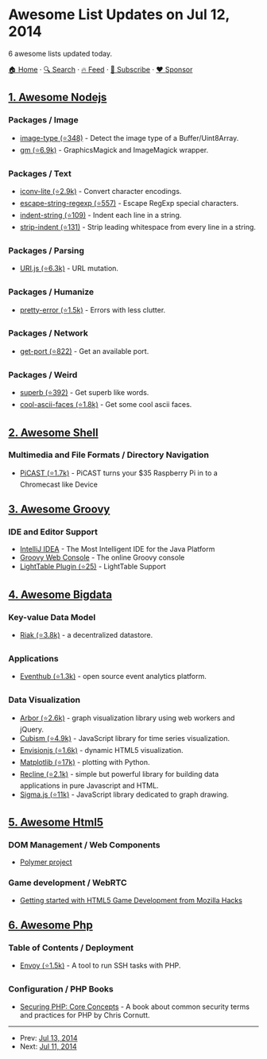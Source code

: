 # Awesome List Updates on Jul 12, 2014

6 awesome lists updated today.

[🏠 Home](/README.md) · [🔍 Search](https://www.trackawesomelist.com/search/) · [🔥 Feed](https://www.trackawesomelist.com/rss.xml) · [📮 Subscribe](https://trackawesomelist.us17.list-manage.com/subscribe?u=d2f0117aa829c83a63ec63c2f&id=36a103854c) · [❤️  Sponsor](https://github.com/sponsors/theowenyoung)



## [1. Awesome Nodejs](/content/sindresorhus/awesome-nodejs/README.md)

### Packages / Image

*   [image-type (⭐348)](https://github.com/sindresorhus/image-type) - Detect the image type of a Buffer/Uint8Array.
*   [gm (⭐6.9k)](https://github.com/aheckmann/gm) - GraphicsMagick and ImageMagick wrapper.

### Packages / Text

*   [iconv-lite (⭐2.9k)](https://github.com/ashtuchkin/iconv-lite) - Convert character encodings.
*   [escape-string-regexp (⭐557)](https://github.com/sindresorhus/escape-string-regexp) - Escape RegExp special characters.
*   [indent-string (⭐109)](https://github.com/sindresorhus/indent-string) - Indent each line in a string.
*   [strip-indent (⭐131)](https://github.com/sindresorhus/strip-indent) - Strip leading whitespace from every line in a string.

### Packages / Parsing

*   [URI.js (⭐6.3k)](https://github.com/medialize/URI.js) - URL mutation.

### Packages / Humanize

*   [pretty-error (⭐1.5k)](https://github.com/AriaMinaei/pretty-error) - Errors with less clutter.

### Packages / Network

*   [get-port (⭐822)](https://github.com/sindresorhus/get-port) - Get an available port.

### Packages / Weird

*   [superb (⭐392)](https://github.com/sindresorhus/superb) - Get superb like words.
*   [cool-ascii-faces (⭐1.8k)](https://github.com/maxogden/cool-ascii-faces) - Get some cool ascii faces.

## [2. Awesome Shell](/content/alebcay/awesome-shell/README.md)

### Multimedia and File Formats / Directory Navigation

*   [PiCAST (⭐1.7k)](https://github.com/lanceseidman/PiCAST) - PiCAST turns your $35 Raspberry Pi in to a Chromecast like Device

## [3. Awesome Groovy](/content/kdabir/awesome-groovy/README.md)

### IDE and Editor Support

*   [IntelliJ IDEA](http://www.jetbrains.com/idea/) - The Most Intelligent IDE for the Java Platform
*   [Groovy Web Console](http://groovyconsole.appspot.com) - The online Groovy console
*   [LightTable Plugin (⭐25)](https://github.com/rundis/LightTable-Groovy) - LightTable Support

## [4. Awesome Bigdata](/content/newTendermint/awesome-bigdata/README.md)

### Key-value Data Model

*   [Riak (⭐3.8k)](https://github.com/basho/riak) - a decentralized datastore.

### Applications

*   [Eventhub (⭐1.3k)](https://github.com/Codecademy/EventHub) - open source event analytics platform.

### Data Visualization

*   [Arbor (⭐2.6k)](https://github.com/samizdatco/arbor) - graph visualization library using web workers and jQuery.
*   [Cubism (⭐4.9k)](https://github.com/square/cubism) - JavaScript library for time series visualization.
*   [Envisionjs (⭐1.6k)](https://github.com/HumbleSoftware/envisionjs) - dynamic HTML5 visualization.
*   [Matplotlib (⭐17k)](https://github.com/matplotlib/matplotlib) - plotting with Python.
*   [Recline (⭐2.1k)](https://github.com/okfn/recline) - simple but powerful library for building data applications in pure Javascript and HTML.
*   [Sigma.js (⭐11k)](https://github.com/jacomyal/sigma.js) - JavaScript library dedicated to graph drawing.

## [5. Awesome Html5](/content/diegocard/awesome-html5/README.md)

### DOM Management / Web Components

*   [Polymer project](https://github.com/polymer)

### Game development / WebRTC

*   [Getting started with HTML5 Game Development from Mozilla Hacks](https://hacks.mozilla.org/2013/09/getting-started-with-html5-game-development/)

## [6. Awesome Php](/content/ziadoz/awesome-php/README.md)

### Table of Contents / Deployment

*   [Envoy (⭐1.5k)](https://github.com/laravel/envoy) - A tool to run SSH tasks with PHP.

### Configuration / PHP Books

*   [Securing PHP: Core Concepts](https://leanpub.com/securingphp-coreconcepts) - A book about common security terms and practices for PHP by Chris Cornutt.

---

- Prev: [Jul 13, 2014](/content/2014/07/13/README.md)
- Next: [Jul 11, 2014](/content/2014/07/11/README.md)